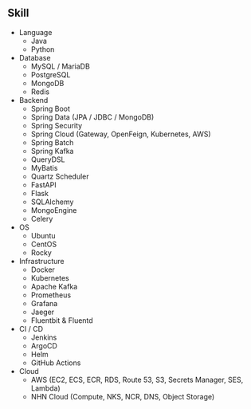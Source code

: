 ## Skill
- Language
  - Java
  - Python
- Database
  - MySQL / MariaDB
  - PostgreSQL
  - MongoDB
  - Redis
- Backend
  - Spring Boot
  - Spring Data (JPA / JDBC / MongoDB)
  - Spring Security
  - Spring Cloud (Gateway, OpenFeign, Kubernetes, AWS)
  - Spring Batch
  - Spring Kafka
  - QueryDSL
  - MyBatis
  - Quartz Scheduler
  - FastAPI
  - Flask
  - SQLAlchemy
  - MongoEngine
  - Celery
- OS
  - Ubuntu
  - CentOS
  - Rocky
- Infrastructure
  - Docker
  - Kubernetes
  - Apache Kafka
  - Prometheus
  - Grafana
  - Jaeger
  - Fluentbit & Fluentd
- CI / CD
  - Jenkins
  - ArgoCD
  - Helm
  - GitHub Actions
- Cloud
  - AWS (EC2, ECS, ECR, RDS, Route 53, S3, Secrets Manager, SES, Lambda)
  - NHN Cloud (Compute, NKS, NCR, DNS, Object Storage)
